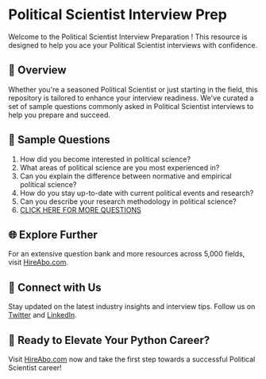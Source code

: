 # Political Scientist Interview Prep

Welcome to the Political Scientist Interview Preparation ! This resource is designed to help you ace your Political Scientist interviews with confidence.

## 🚀 Overview

Whether you're a seasoned Political Scientist or just starting in the field, this repository is tailored to enhance your interview readiness. We've curated a set of sample questions commonly asked in Political Scientist interviews to help you prepare and succeed.

## 📝 Sample Questions

1. How did you become interested in political science?
2. What areas of political science are you most experienced in?
3. Can you explain the difference between normative and empirical political science?
4. How do you stay up-to-date with current political events and research?
5. Can you describe your research methodology in political science?
6. [CLICK HERE FOR MORE QUESTIONS](https://hireabo.com/job/7_3_0/Political%20Scientist)

## 🌐 Explore Further

For an extensive question bank and more resources across 5,000 fields, visit [HireAbo.com](https://www.hireabo.com).

## 📱 Connect with Us

Stay updated on the latest industry insights and interview tips. Follow us on [Twitter](https://twitter.com/hireabo) and [LinkedIn](https://www.linkedin.com/in/hire-abo-3609972a8/).

## 🚀 Ready to Elevate Your Python Career?

Visit [HireAbo.com](https://www.hireabo.com) now and take the first step towards a successful Political Scientist career!